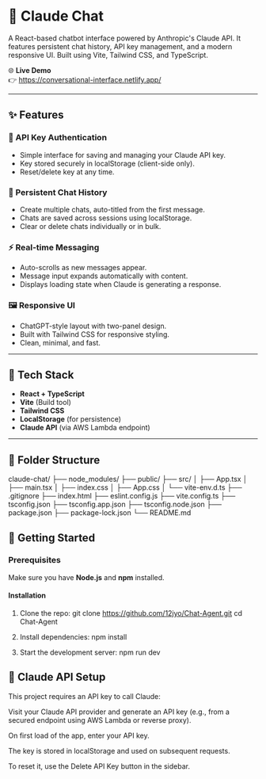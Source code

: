 # 💬 Claude Chat

A React-based chatbot interface powered by Anthropic's Claude API. It features persistent chat history, API key management, and a modern responsive UI. Built using Vite, Tailwind CSS, and TypeScript.

🌐 **Live Demo**  
👉 https://conversational-interface.netlify.app/

---

## ✨ Features

### 🔐 API Key Authentication
- Simple interface for saving and managing your Claude API key.
- Key stored securely in localStorage (client-side only).
- Reset/delete key at any time.

### 💬 Persistent Chat History
- Create multiple chats, auto-titled from the first message.
- Chats are saved across sessions using localStorage.
- Clear or delete chats individually or in bulk.

### ⚡ Real-time Messaging
- Auto-scrolls as new messages appear.
- Message input expands automatically with content.
- Displays loading state when Claude is generating a response.

### 🖼️ Responsive UI
- ChatGPT-style layout with two-panel design.
- Built with Tailwind CSS for responsive styling.
- Clean, minimal, and fast.

---

## 🧰 Tech Stack

- **React + TypeScript**
- **Vite** (Build tool)
- **Tailwind CSS**
- **LocalStorage** (for persistence)
- **Claude API** (via AWS Lambda endpoint)

---

## 📁 Folder Structure
claude-chat/
├── node_modules/
├── public/ 
├── src/ 
│ ├── App.tsx 
│ ├── main.tsx 
│ ├── index.css 
│ ├── App.css 
│ └── vite-env.d.ts 
├── .gitignore
├── index.html 
├── eslint.config.js
├── vite.config.ts
├── tsconfig.json
├── tsconfig.app.json
├── tsconfig.node.json
├── package.json
├── package-lock.json
└── README.md

## 🚀 Getting Started

### Prerequisites

Make sure you have **Node.js** and **npm** installed.

#### Installation

1. Clone the repo:
   git clone https://github.com/12jyo/Chat-Agent.git
   cd Chat-Agent

2. Install dependencies:
   npm install

3. Start the development server:
   npm run dev
   

## 🔑 Claude API Setup
This project requires an API key to call Claude:

Visit your Claude API provider and generate an API key (e.g., from a secured endpoint using AWS Lambda or reverse proxy).

On first load of the app, enter your API key.

The key is stored in localStorage and used on subsequent requests.

To reset it, use the Delete API Key button in the sidebar.
